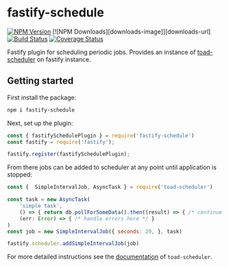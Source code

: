 # fastify-schedule

[![NPM Version][npm-image]][npm-url]
[![NPM Downloads][downloads-image]][downloads-url]
[![Build Status](https://github.com/fastify/fastify-schedule/workflows/ci/badge.svg)](https://github.com/fastify/fastify-schedule/actions)
[![Coverage Status](https://coveralls.io/repos/fastify/fastify-schedule/badge.svg?branch=main)](https://coveralls.io/r/fastify/fastify-schedule?branch=main)

Fastify plugin for scheduling periodic jobs. Provides an instance of [toad-scheduler](https://github.com/kibertoad/toad-scheduler) on fastify instance.

## Getting started

First install the package:

```bash
npm i fastify-schedule
```

Next, set up the plugin:

```js
const { fastifySchedulePlugin } = require('fastify-schedule')
const fastify = require('fastify');

fastify.register(fastifySchedulePlugin);
```

From there jobs can be added to scheduler at any point until application is stopped:

```js
const {  SimpleIntervalJob, AsyncTask } = require('toad-scheduler')

const task = new AsyncTask(
    'simple task',
    () => { return db.pollForSomeData().then((result) => { /* continue the promise chain */ }) },
    (err: Error) => { /* handle errors here */ }
)
const job = new SimpleIntervalJob({ seconds: 20, }, task)

fastify.scheduler.addSimpleIntervalJob(job)
```

For more detailed instructions see the [documentation](https://github.com/kibertoad/toad-scheduler) of `toad-scheduler`.

[npm-image]: https://img.shields.io/npm/v/fastify-schedule.svg
[npm-url]: https://npmjs.org/package/fastify-schedule
